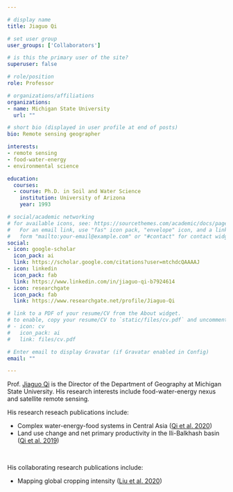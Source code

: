 ```yaml
---

# display name
title: Jiaguo Qi

# set user group
user_groups: ['Collaborators']

# is this the primary user of the site?
superuser: false

# role/position
role: Professor

# organizations/affiliations
organizations:
- name: Michigan State University
  url: ""

# short bio (displayed in user profile at end of posts)
bio: Remote sensing geographer 

interests:
- remote sensing
- food-water-energy
- environmental science

education:
  courses:
  - course: Ph.D. in Soil and Water Science
    institution: University of Arizona
    year: 1993

# social/academic networking
# for available icons, see: https://sourcethemes.com/academic/docs/page-builder/#icons
#   For an email link, use "fas" icon pack, "envelope" icon, and a link in the
#   form "mailto:your-email@example.com" or "#contact" for contact widget.
social:
- icon: google-scholar
  icon_pack: ai
  link: https://scholar.google.com/citations?user=mtchdcQAAAAJ
- icon: linkedin
  icon_pack: fab
  link: https://www.linkedin.com/in/jiaguo-qi-b7924614
- icon: researchgate
  icon_pack: fab
  link: https://www.researchgate.net/profile/Jiaguo-Qi

# link to a PDF of your resume/CV from the About widget.
# to enable, copy your resume/CV to `static/files/cv.pdf` and uncomment the lines below.
# - icon: cv
#   icon_pack: ai
#   link: files/cv.pdf

# Enter email to display Gravatar (if Gravatar enabled in Config)
email: ""

---
```


Prof. [Jiaguo Qi](https://geo.msu.edu/directory/qi-jiaguo.html) is the Director of the Department of Geography at Michigan State University. 
His research interests include food-water-energy nexus and satellite remote sensing.
<br>

His research reseach publications include:
  - Complex water-energy-food systems in Central Asia ([Qi et al. 2020](https://doi.org/10.1007/978-3-030-30742-4_5))
  - Land use change and net primary productivity in the Ili-Balkhash basin ([Qi et al. 2019](https://doi.org/10.1088/2515-7620/ab5e1f))
<br>

His collaborating research publications include:
  - Mapping global cropping intensity ([Liu et al. 2020](https://doi.org/10.1016/j.rse.2020.112095))
<br>


